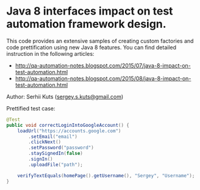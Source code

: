 Java 8 interfaces impact on test automation framework design.
======

This code provides an extensive samples of creating custom factories and code prettification using new Java 8 features.
You can find detailed instruction in the following articles:

 - http://qa-automation-notes.blogspot.com/2015/07/java-8-impact-on-test-automation.html
 - http://qa-automation-notes.blogspot.com/2015/08/java-8-impact-on-test-automation.html

Author: Serhii Kuts (sergey.s.kuts@gmail.com)

Prettified test case:
```java
@Test
public void correctLoginIntoGoogleAccount() {
	loadUrl("https://accounts.google.com")
		.setEmail("email")
		.clickNext()
		.setPassword("password")
		.staySignedIn(false)
		.signIn()
		.uploadFile("path");

	verifyTextEquals(homePage().getUsername(), "Sergey", "Username");
}    
```